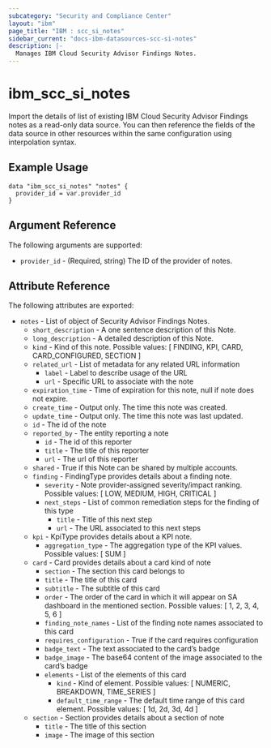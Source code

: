 ```yaml
---
subcategory: "Security and Compliance Center"
layout: "ibm"
page_title: "IBM : scc_si_notes"
sidebar_current: "docs-ibm-datasources-scc-si-notes"
description: |-
  Manages IBM Cloud Security Advisor Findings Notes.
---
```


# ibm_scc_si_notes

Import the details of list of existing IBM Cloud Security Advisor Findings notes as a read-only data source. You can then reference the fields of the data source in other resources within the same configuration using interpolation syntax.

## Example Usage

```hcl
data "ibm_scc_si_notes" "notes" {
  provider_id = var.provider_id
}
```

## Argument Reference

The following arguments are supported:

- `provider_id` - (Required, string) The ID of the provider of notes.

## Attribute Reference

The following attributes are exported:

- `notes` - List of object of Security Advisor Findings Notes.
  - `short_description` - A one sentence description of this Note.
  - `long_description` - A detailed description of this Note.
  - `kind` - Kind of this note. Possible values: [ FINDING, KPI, CARD, CARD_CONFIGURED, SECTION ]
  - `related_url` - List of metadata for any related URL information
    - `label` - Label to describe usage of the URL
    - `url` - Specific URL to associate with the note
  - `expiration_time` - Time of expiration for this note, null if note does not expire.
  - `create_time` - Output only. The time this note was created.
  - `update_time` - Output only. The time this note was last updated.
  - `id` - The id of the note
  - `reported_by` - The entity reporting a note
    - `id` - The id of this reporter
    - `title` - The title of this reporter
    - `url` - The url of this reporter
  - `shared` - True if this Note can be shared by multiple accounts.
  - `finding` - FindingType provides details about a finding note.
    - `severity` - Note provider-assigned severity/impact ranking. Possible values: [ LOW, MEDIUM, HIGH, CRITICAL ]
    - `next_steps` - List of common remediation steps for the finding of this type
      - `title` - Title of this next step
      - `url` - The URL associated to this next steps
  - `kpi` - KpiType provides details about a KPI note.
    - `aggregation_type` - The aggregation type of the KPI values. Possible values: [ SUM ]
  - `card` - Card provides details about a card kind of note
    - `section` - The section this card belongs to
    - `title` - The title of this card
    - `subtitle` - The subtitle of this card
    - `order` - The order of the card in which it will appear on SA dashboard in the mentioned section. Possible values: [ 1, 2, 3, 4, 5, 6 ]
    - `finding_note_names` - List of the finding note names associated to this card
    - `requires_configuration` - True if the card requires configuration
    - `badge_text` - The text associated to the card’s badge
    - `badge_image` - The base64 content of the image associated to the card’s badge
    - `elements` - List of the elements of this card
      - `kind` - Kind of element. Possible values: [ NUMERIC, BREAKDOWN, TIME_SERIES ]
      - `default_time_range` - The default time range of this card element. Possible values: [ 1d, 2d, 3d, 4d ]
  - `section` - Section provides details about a section of note
    - `title` - The title of this section
    - `image` - The image of this section
